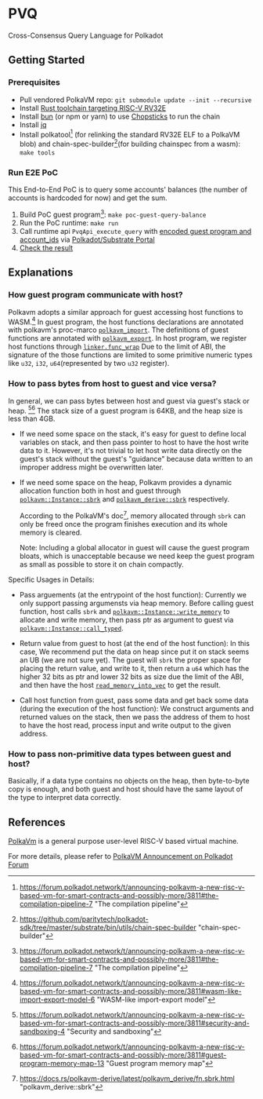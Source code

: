 # PVQ

Cross-Consensus Query Language for Polkadot

## Getting Started

### Prerequisites

- Pull vendored PolkaVM repo: `git submodule update --init --recursive`
- Install [Rust toolchain targeting RISC-V RV32E](https://github.com/paritytech/rustc-rv32e-toolchain)
- Install [bun](https://bun.sh) (or npm or yarn) to use [Chopsticks](https://github.com/AcalaNetwork/chopsticks) to run the chain
- Install [jq](https://stedolan.github.io/jq/)
- Install polkatool[^1] (for relinking the standard RV32E ELF to a PolkaVM blob) and chain-spec-builder[^2](for building chainspec from a wasm): `make tools`

### Run E2E PoC

This End-to-End PoC is to query some accounts' balances (the number of accounts is hardcoded for now) and get the sum.

1. Build PoC guest program[^1]: `make poc-guest-query-balance`
2. Run the PoC runtime: `make run`
3. Call runtime api `PvqApi_execute_query` with [encoded guest program and account_ids](https://github.com/open-web3-stack/PVQ/blob/0fb3a86f9de0c9853681d625680d7479d2d944e0/poc/runtime/src/pvq.rs#L64-L79) via [Polkadot/Substrate Portal](https://polkadot.js.org/apps)
4. [Check the result](https://github.com/open-web3-stack/PVQ/blob/0fb3a86f9de0c9853681d625680d7479d2d944e0/poc/runtime/src/pvq.rs#L80-L89)

## Explanations

### How guest program communicate with host?

Polkavm adopts a similar approach for guest accessing host functions to WASM.[^3]
In guest program, the host functions declarations are annotated with polkavm's proc-marco [`polkavm_import`](https://docs.rs/polkavm-derive/latest/polkavm_derive/attr.polkavm_import.html).
The definitions of guest functions are annotated with [`polkavm_export`](https://docs.rs/polkavm-derive/latest/polkavm_derive/attr.polkavm_export.html).
In host program, we register host functions through [`linker.func_wrap`](https://docs.rs/polkavm/latest/polkavm/struct.Linker.html#method.func_wrap)
Due to the limit of ABI, the signature of the those functions are limited to some primitive numeric types like `u32`, `i32`, `u64`(represented by two `u32` register).

### How to pass bytes from host to guest and vice versa?

In general, we can pass bytes between host and guest via guest's stack or heap. [^4][^5] The stack size of a guest program is 64KB, and the heap size is less than 4GB.

- If we need some space on the stack, it's easy for guest to define local variables on stack, and then pass pointer to host to have the host write data to it. However, it's not trivial to let host write data directly on the guest's stack without the guest's "guidance" because data written to an improper address might be overwritten later.

- If we need some space on the heap, Polkavm provides a dynamic allocation function both in host and guest through [`polkavm::Instance::sbrk`](https://docs.rs/polkavm/latest/polkavm/struct.Instance.html#method.sbrk) and [`polkavm_derive::sbrk`](https://docs.rs/polkavm-derive/latest/polkavm_derive/fn.sbrk.html) respectively.

    According to the PolkaVM's doc[^6], memory allocated through `sbrk` can only be freed once the program finishes execution and its whole memory is cleared.

    Note: Including a global allocator in guest will cause the guest program bloats, which is unacceptable because we need keep the guest program as small as possible to store it on chain compactly.

Specific Usages in Details:

- Pass arguements (at the entrypoint of the host function):
    Currently we only support passing argumensts via heap memory.
    Before calling guest function, host calls `sbrk` and [`polkavm::Instance::write_memory`](https://docs.rs/polkavm/latest/polkavm/struct.Instance.html#method.write_memory) to allocate and write memory, then pass ptr as argument to guest via [`polkavm::Instance::call_typed`](https://docs.rs/polkavm/latest/polkavm/struct.Instance.html#method.call_typed).

- Return value from guest to host (at the end of the host function):
    In this case, We recommend put the data on heap since put it on stack seems an UB (we are not sure yet). The guest will `sbrk` the proper space for placing the return value, and write to it, then return a `u64` which has the higher 32 bits as ptr and lower 32 bits as size due the limit of the ABI, and then have the host [`read_memory_into_vec`](https://docs.rs/polkavm/latest/polkavm/struct.Instance.html#method.read_memory_into_vec) to get the result.

- Call host function from guest, pass some data and get back some data (during the execution of the host function):
    We construct arguments and returned values on the stack, then we pass the address of them to host to have the host read, process input and write output to the given address.

### How to pass non-primitive data types between guest and host?

Basically, if a data type contains no objects on the heap, then byte-to-byte copy is enough, and both guest and host should have the same layout of the type to interpret data correctly.

## References

[PolkaVm](https://github.com/koute/polkavm) is a general purpose user-level RISC-V based virtual machine.

For more details, please refer to [PolkaVM Announcement on Polkadot Forum](https://forum.polkadot.network/t/announcing-polkavm-a-new-risc-v-based-vm-for-smart-contracts-and-possibly-more)

[^1]: <https://forum.polkadot.network/t/announcing-polkavm-a-new-risc-v-based-vm-for-smart-contracts-and-possibly-more/3811#the-compilation-pipeline-7> "The compilation pipeline"
[^2]: <https://github.com/paritytech/polkadot-sdk/tree/master/substrate/bin/utils/chain-spec-builder> "chain-spec-builder"
[^3]: <https://forum.polkadot.network/t/announcing-polkavm-a-new-risc-v-based-vm-for-smart-contracts-and-possibly-more/3811#wasm-like-import-export-model-6> "WASM-like import-export model"
[^4]: <https://forum.polkadot.network/t/announcing-polkavm-a-new-risc-v-based-vm-for-smart-contracts-and-possibly-more/3811#security-and-sandboxing-4> "Security and sandboxing"
[^5]: <https://forum.polkadot.network/t/announcing-polkavm-a-new-risc-v-based-vm-for-smart-contracts-and-possibly-more/3811#guest-program-memory-map-13> "Guest program memory map"
[^6]: <https://docs.rs/polkavm-derive/latest/polkavm_derive/fn.sbrk.html> "polkavm_derive::sbrk"
